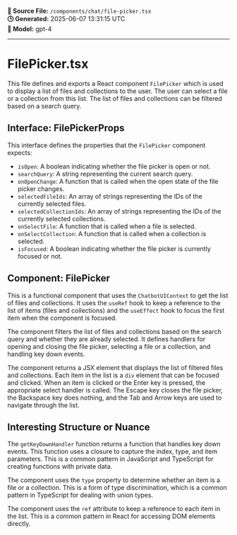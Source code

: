 **📄 Source File:** `/components/chat/file-picker.tsx`  
**🕒 Generated:** 2025-06-07 13:31:15 UTC  
**🤖 Model:** gpt-4

---

# FilePicker.tsx

This file defines and exports a React component `FilePicker` which is used to display a list of files and collections to the user. The user can select a file or a collection from this list. The list of files and collections can be filtered based on a search query.

## Interface: FilePickerProps

This interface defines the properties that the `FilePicker` component expects:

- `isOpen`: A boolean indicating whether the file picker is open or not.
- `searchQuery`: A string representing the current search query.
- `onOpenChange`: A function that is called when the open state of the file picker changes.
- `selectedFileIds`: An array of strings representing the IDs of the currently selected files.
- `selectedCollectionIds`: An array of strings representing the IDs of the currently selected collections.
- `onSelectFile`: A function that is called when a file is selected.
- `onSelectCollection`: A function that is called when a collection is selected.
- `isFocused`: A boolean indicating whether the file picker is currently focused or not.

## Component: FilePicker

This is a functional component that uses the `ChatbotUIContext` to get the list of files and collections. It uses the `useRef` hook to keep a reference to the list of items (files and collections) and the `useEffect` hook to focus the first item when the component is focused.

The component filters the list of files and collections based on the search query and whether they are already selected. It defines handlers for opening and closing the file picker, selecting a file or a collection, and handling key down events.

The component returns a JSX element that displays the list of filtered files and collections. Each item in the list is a `div` element that can be focused and clicked. When an item is clicked or the Enter key is pressed, the appropriate select handler is called. The Escape key closes the file picker, the Backspace key does nothing, and the Tab and Arrow keys are used to navigate through the list.

## Interesting Structure or Nuance

The `getKeyDownHandler` function returns a function that handles key down events. This function uses a closure to capture the index, type, and item parameters. This is a common pattern in JavaScript and TypeScript for creating functions with private data.

The component uses the `type` property to determine whether an item is a file or a collection. This is a form of type discrimination, which is a common pattern in TypeScript for dealing with union types.

The component uses the `ref` attribute to keep a reference to each item in the list. This is a common pattern in React for accessing DOM elements directly.